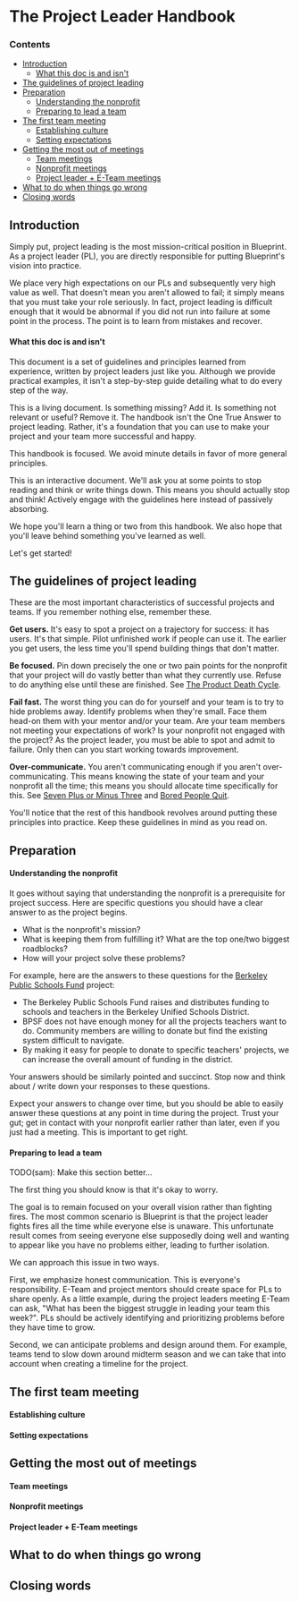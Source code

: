 The Project Leader Handbook
===========================

### Contents

- [Introduction](#introduction)
    - [What this doc is and isn't](#what-this-doc-is-and-isnt)
- [The guidelines of project leading](#the-guidelines-of-project-leading)
- [Preparation](#preparation)
    - [Understanding the nonprofit](#understanding-the-nonprofit)
    - [Preparing to lead a team](#preparing-to-lead-a-team)
- [The first team meeting](#the-first-team-meeting)
    - [Establishing culture](#establishing-culture)
    - [Setting expectations](#setting-expectations)
- [Getting the most out of meetings](#getting-the-most-out-of-meetings)
    - [Team meetings](#team-meetings)
    - [Nonprofit meetings](#nonprofit-meetings)
    - [Project leader + E-Team meetings](#project-leader--e-team-meetings)
- [What to do when things go wrong](#what-to-do-when-things-go-wrong)
- [Closing words](#closing-words)

## Introduction

Simply put, project leading is the most mission-critical position in Blueprint.
As a project leader (PL), you are directly responsible for putting Blueprint's
vision into practice.

We place very high expectations on our PLs and subsequently very high value as
well. That doesn't mean you aren't allowed to fail; it simply means that you
must take your role seriously. In fact, project leading is difficult enough
that it would be abnormal if you did not run into failure at some point in the
process. The point is to learn from mistakes and recover.

#### What this doc is and isn't

This document is a set of guidelines and principles learned from experience,
written by project leaders just like you. Although we provide practical
examples, it isn't a step-by-step guide detailing what to do every step of the
way.

This is a living document. Is something missing? Add it. Is something not
relevant or useful? Remove it. The handbook isn't the One True Answer to project
leading. Rather, it's a foundation that you can use to make your project and
your team more successful and happy.

This handbook is focused. We avoid minute details in favor of more general
principles.

This is an interactive document. We'll ask you at some points to stop reading
and think or write things down. This means you should actually stop and think!
Actively engage with the guidelines here instead of passively absorbing.

We hope you'll learn a thing or two from this handbook. We also hope that you'll
leave behind something you've learned as well.

Let's get started!

## The guidelines of project leading

These are the most important characteristics of successful projects and teams.
If you remember nothing else, remember these.

**Get users.** It's easy to spot a project on a trajectory for success: it has
users. It's that simple. Pilot unfinished work if people can use it. The
earlier you get users, the less time you'll spend building things that don't
matter.

**Be focused.** Pin down precisely the one or two pain points for the nonprofit
that your project will do vastly better than what they currently use. Refuse to
do anything else until these are finished. See
[The Product Death Cycle][product-death-cycle].

**Fail fast.** The worst thing you can do for yourself and your team is to try
to hide problems away. Identify problems when they're small. Face them head-on
them with your mentor and/or your team. Are your team members not meeting your
expectations of work? Is your nonprofit not engaged with the project? As the
project leader, you must be able to spot and admit to failure. Only then can you
start working towards improvement.

**Over-communicate.** You aren't communicating enough if you aren't over-
communicating. This means knowing the state of your team and your nonprofit all
the time; this means you should allocate time specifically for this. See
[Seven Plus or Minus Three][seven-plus-minus-three] and [Bored People
Quit][bored-people-quit].

[product-death-cycle]: http://andrewchen.co/this-is-the-product-death-cycle-why-it-happens-and-how-to-break-out-of-it/
[seven-plus-minus-three]: http://randsinrepose.com/archives/seven-plus-or-minus-three/
[bored-people-quit]: http://randsinrepose.com/archives/bored-people-quit/

You'll notice that the rest of this handbook revolves around putting these
principles into practice. Keep these guidelines in mind as you read on.

## Preparation

#### Understanding the nonprofit

It goes without saying that understanding the nonprofit is a prerequisite for
project success. Here are specific questions you should have a clear answer to
as the project begins.

- What is the nonprofit's mission?
- What is keeping them from fulfilling it? What are the top one/two biggest
  roadblocks?
- How will your project solve these problems?

For example, here are the answers to these questions for the [Berkeley Public
Schools Fund][bpsf] project:

- The Berkeley Public Schools Fund raises and distributes funding to schools and
  teachers in the Berkeley Unified Schools District.
- BPSF does not have enough money for all the projects teachers want to do.
  Community members are willing to donate but find the existing system difficult
  to navigate.
- By making it easy for people to donate to specific teachers' projects, we can
  increase the overall amount of funding in the district.

[bpsf]: https://schoolsfund-friendsandfamily.herokuapp.com/

Your answers should be similarly pointed and succinct. Stop now and think about
/ write down your responses to these questions.

Expect your answers to change over time, but you should be able to easily answer
these questions at any point in time during the project. Trust your gut; get in
contact with your nonprofit earlier rather than later, even if you just had a
meeting. This is important to get right.

#### Preparing to lead a team

TODO(sam): Make this section better...

The first thing you should know is that it's okay to worry.

The goal is to remain focused on your overall vision rather than fighting fires.
The most common scenario is Blueprint is that the project leader fights fires
all the time while everyone else is unaware. This unfortunate result comes from
seeing everyone else supposedly doing well and wanting to appear like you have
no problems either, leading to further isolation.

We can approach this issue in two ways.

First, we emphasize honest communication. This is everyone's responsibility.
E-Team and project mentors should create space for PLs to share openly. As a
little example, during the project leaders meeting E-Team can ask, "What has
been the biggest struggle in leading your team this week?". PLs should be
actively identifying and prioritizing problems before they have time to grow.

Second, we can anticipate problems and design around them. For example, teams
tend to slow down around midterm season and we can take that into account when
creating a timeline for the project.

[reactive-proactive-management]: https://www.mindtools.com/pages/article/reactive-proactive-management.htm
[fighting-fires]: https://hbr.org/2000/07/stop-fighting-fires


## The first team meeting

#### Establishing culture

#### Setting expectations

## Getting the most out of meetings

#### Team meetings

#### Nonprofit meetings

#### Project leader + E-Team meetings

## What to do when things go wrong

## Closing words
